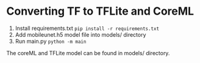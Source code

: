 # Converting TF to TFLite and CoreML

1. Install requirements.txt `pip install -r requirements.txt`
2. Add mobileunet.h5 model file into models/ directory
3. Run main.py `python -m main`

The coreML and TFLite model can be found in models/ directory. 